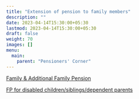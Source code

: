 ```yaml
---
title: "Extension of pension to family members"
description: ""
date: 2023-04-14T15:30:00+05:30
lastmod: 2023-04-14T15:30:00+05:30
draft: false
weight: 70
images: []
menu:
  main:
    parent: "Pensioners' Corner"
---
```


[Family & Additional Family Pension](/pdf/pension/7A.%20%20Family%20&%20Additional%20Fly%20Pension%20-%20Pages%2026-31%20DAE%20HB%20Pen%202017%20along%20with%20Form.pdf)

[FP for disabled children/siblings/dependent parents](/pdf/pension/7B.%20%20%20Family%20&%20Additional%20Fly%20Pension%20-%20Pages%2037-39%20DAE%20HB%20Pen%202018.pdf)
